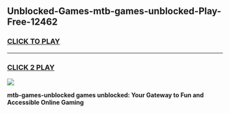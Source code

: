 
## Unblocked-Games-mtb-games-unblocked-Play-Free-12462
<h3>
<a href="https://premium76.site?title=mtb-games-unblocked&ref=18A">CLICK TO PLAY</a></h3>
<hr>

<h3>
<a href="https://premium76.site?title=mtb-games-unblocked&ref=18A">CLICK 2 PLAY</a>
  
</h3>

<a href="https://premium76.site?title=mtb-games-unblocked&ref=18A"><img src="https://clearcache.store/games.png"></a>


**mtb-games-unblocked games unblocked: Your Gateway to Fun and Accessible Online Gaming**
